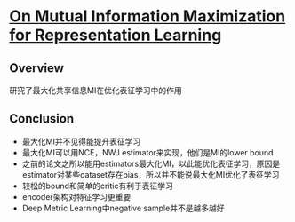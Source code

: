 # [On Mutual Information Maximization for Representation Learning](https://paperswithcode.com/paper/on-mutual-information-maximization-for)

## Overview
研究了最大化共享信息MI在优化表征学习中的作用

## Conclusion
- 最大化MI并不见得能提升表征学习
- 最大化MI可以用NCE，NWJ estimator来实现，他们是MI的lower bound
- 之前的论文之所以能用estimators最大化MI，以此能优化表征学习，原因是estimator对某些dataset存在bias，所以并不能说最大化MI优化了表征学习
- 较松的bound和简单的critic有利于表征学习
- encoder架构对特征学习更重要
- Deep Metric Learning中negative sample并不是越多越好